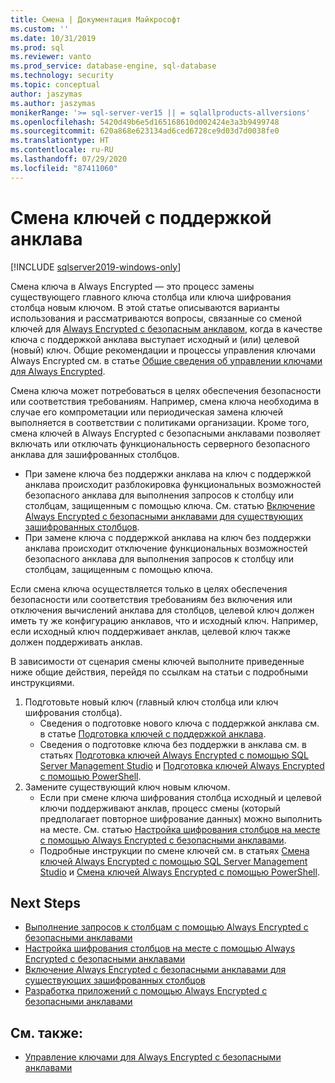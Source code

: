 ```yaml
---
title: Смена | Документация Майкрософт
ms.custom: ''
ms.date: 10/31/2019
ms.prod: sql
ms.reviewer: vanto
ms.prod_service: database-engine, sql-database
ms.technology: security
ms.topic: conceptual
author: jaszymas
ms.author: jaszymas
monikerRange: '>= sql-server-ver15 || = sqlallproducts-allversions'
ms.openlocfilehash: 5420d49b6e5d165168610d002424e3a3b9499748
ms.sourcegitcommit: 620a868e623134ad6ced6728ce9d03d7d0038fe0
ms.translationtype: HT
ms.contentlocale: ru-RU
ms.lasthandoff: 07/29/2020
ms.locfileid: "87411060"
---
```

# <a name="rotate-enclave-enabled-keys"></a>Смена ключей с поддержкой анклава
[!INCLUDE [sqlserver2019-windows-only](../../../includes/applies-to-version/sqlserver2019-windows-only.md)]

Смена ключа в Always Encrypted — это процесс замены существующего главного ключа столбца или ключа шифрования столбца новым ключом. В этой статье описываются варианты использования и рассматриваются вопросы, связанные со сменой ключей для [Always Encrypted с безопасным анклавом](always-encrypted-enclaves.md), когда в качестве ключа с поддержкой анклава выступает исходный и (или) целевой (новый) ключ. Общие рекомендации и процессы управления ключами Always Encrypted см. в статье [Общие сведения об управлении ключами для Always Encrypted](overview-of-key-management-for-always-encrypted.md). 

Смена ключа может потребоваться в целях обеспечения безопасности или соответствия требованиям. Например, смена ключа необходима в случае его компрометации или периодическая замена ключей выполняется в соответствии с политиками организации. Кроме того, смена ключей в Always Encrypted с безопасными анклавами позволяет включать или отключать функциональность серверного безопасного анклава для зашифрованных столбцов.
- При замене ключа без поддержки анклава на ключ с поддержкой анклава происходит разблокировка функциональных возможностей безопасного анклава для выполнения запросов к столбцу или столбцам, защищенным с помощью ключа. См. статью [Включение Always Encrypted с безопасными анклавами для существующих зашифрованных столбцов](always-encrypted-enclaves-enable-for-encrypted-columns.md).
 - При замене ключа с поддержкой анклава на ключ без поддержки анклава происходит отключение функциональных возможностей безопасного анклава для выполнения запросов к столбцу или столбцам, защищенным с помощью ключа.

Если смена ключа осуществляется только в целях обеспечения безопасности или соответствия требованиям без включения или отключения вычислений анклава для столбцов, целевой ключ должен иметь ту же конфигурацию анклавов, что и исходный ключ. Например, если исходный ключ поддерживает анклав, целевой ключ также должен поддерживать анклав.

В зависимости от сценария смены ключей выполните приведенные ниже общие действия, перейдя по ссылкам на статьи с подробными инструкциями.

1. Подготовьте новый ключ (главный ключ столбца или ключ шифрования столбца).
    - Сведения о подготовке нового ключа с поддержкой анклава см. в статье [Подготовка ключей с поддержкой анклава](always-encrypted-enclaves-provision-keys.md).
    - Сведения о подготовке ключа без поддержки в анклава см. в статьях [Подготовка ключей Always Encrypted с помощью SQL Server Management Studio](configure-always-encrypted-keys-using-ssms.md) и [Подготовка ключей Always Encrypted с помощью PowerShell](configure-always-encrypted-keys-using-powershell.md).
2. Замените существующий ключ новым ключом.
    - Если при смене ключа шифрования столбца исходный и целевой ключи поддерживают анклав, процесс смены (который предполагает повторное шифрование данных) можно выполнить на месте. См. статью [Настройка шифрования столбцов на месте с помощью Always Encrypted с безопасными анклавами](always-encrypted-enclaves-configure-encryption.md).
    - Подробные инструкции по смене ключей см. в статьях [Смена ключей Always Encrypted с помощью SQL Server Management Studio](rotate-always-encrypted-keys-using-ssms.md) и [Смена ключей Always Encrypted с помощью PowerShell](rotate-always-encrypted-keys-using-powershell.md).

    
## <a name="next-steps"></a>Next Steps
- [Выполнение запросов к столбцам с помощью Always Encrypted с безопасными анклавами](always-encrypted-enclaves-query-columns.md)
- [Настройка шифрования столбцов на месте с помощью Always Encrypted с безопасными анклавами](always-encrypted-enclaves-configure-encryption.md)
- [Включение Always Encrypted с безопасными анклавами для существующих зашифрованных столбцов](always-encrypted-enclaves-enable-for-encrypted-columns.md)
- [Разработка приложений с помощью Always Encrypted с безопасными анклавами](always-encrypted-enclaves-client-development.md)  

## <a name="see-also"></a>См. также:  
- [Управление ключами для Always Encrypted с безопасными анклавами](always-encrypted-enclaves-manage-keys.md)

